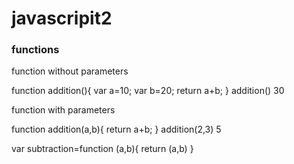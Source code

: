# javascripit2

### functions
function without parameters

function addition(){
    var a=10;
    var b=20;
    return a+b;
}
addition()
30

function with parameters

function addition(a,b){
    return a+b;
}
addition(2,3)
5

var subtraction=function (a,b){
    return (a,b)
}
